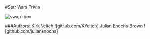 #Star Wars Trivia

![swapi-box](https://user-images.githubusercontent.com/48660739/66855177-51407600-ef72-11e9-9495-67acf3012bae.png)

###Authors: 
Kirk Veitch ![github.com/KVeitch]
Julian Enochs-Brown ![github.com/julianenochs]

